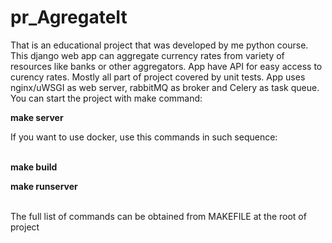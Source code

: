 # pr_AgregateIt

That is an educational project that was developed by me python course. This django web app can aggregate currency rates from variety of resources like banks or other aggregators.
App have API for easy access to curency rates. Mostly all part of project covered by unit tests. App uses nginx/uWSGI as web server, rabbitMQ as broker and Celery as task queue.
You can start the project with make command:
<p><b>make server</b></p>
If you want to use docker, use this commands in such sequence:
<br>
<br>
<p><b>make build</b></p>
<p><b>make runserver</b></p>
<br>
The full list of commands can be obtained from MAKEFILE at the root of project
